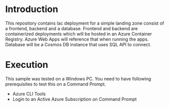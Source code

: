 # Introduction
This repository contains Iac deployment for a simple landing zone consist of a frontend, backend and a database. Frontend and backend are containerized deployments which will be hosted in an Azure Container Registry. Azure Web Apps will reference that when running the apps. Database will be a Cosmos DB instance that uses SQL API to connect.

# Execution
This sample was tested on a Windows PC. You need to have following prerequisites to test this on a Command Prompt. 
- Azure CLI Tools
- Login to an Active Azure Subscription on Command Prompt
